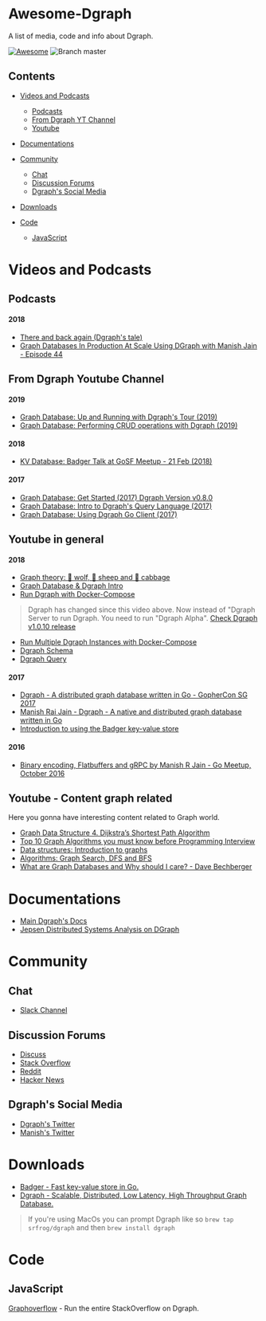 # Awesome-Dgraph
A list of media, code and info about Dgraph.

[![Awesome](https://cdn.rawgit.com/sindresorhus/awesome/d7305f38d29fed78fa85652e3a63e154dd8e8829/media/badge.svg)](https://github.com/sindresorhus/awesome) ![Branch master](https://img.shields.io/badge/branch-master-brightgreen.svg?style=flat-square)

## Contents

- [Videos and Podcasts](#Videos-and-Podcasts)
    - [Podcasts](#Podcasts)
    - [From Dgraph YT Channel](#From-Dgraph-Youtube-Channel)
    - [Youtube](#Youtube-in-general)

- [Documentations](#Documentations)

- [Community](#Community)
    - [Chat](#Chat)
    - [Discussion Forums](#Discussion-Forums)
    - [Dgraph's Social Media](#Dgraph's-Social-Media)

- [Downloads](#Downloads)
- [Code](#Code)
    - [JavaScript](#JavaScript)

# Videos and Podcasts

## Podcasts

#### 2018

* [There and back again (Dgraph's tale)](https://changelog.com/podcast/322)
* [Graph Databases In Production At Scale Using DGraph with Manish Jain - Episode 44](https://www.dataengineeringpodcast.com/dgraph-with-manish-jain-episode-44/)

## From Dgraph Youtube Channel

#### 2019

* [Graph Database: Up and Running with Dgraph's Tour (2019)](https://youtu.be/sxqRGfDL7Qw)
* [Graph Database: Performing CRUD operations with Dgraph (2019)](https://youtu.be/vhatoyZ2vic)

#### 2018

* [KV Database: Badger Talk at GoSF Meetup - 21 Feb (2018)](https://youtu.be/VftmLgwk_cY)

#### 2017

* [Graph Database: Get Started (2017) Dgraph Version v0.8.0](https://youtu.be/QIIdSp2zLcs)
* [Graph Database: Intro to Dgraph's Query Language (2017)](https://youtu.be/VM7METe3N3Q)
* [Graph Database: Using Dgraph Go Client (2017)](https://youtu.be/pq2o_IHgbww)

## Youtube in general

#### 2018
* [Graph theory: 🐺 wolf, 🐑 sheep and 🥗 cabbage](https://youtu.be/pBT-8gqhHzo)
* [Graph Database & Dgraph Intro](https://youtu.be/5_N4Q68uUAQ)
* [Run Dgraph with Docker-Compose](https://youtu.be/BZ84BmtmcW4)
> Dgraph has changed since this video above. Now instead of "Dgraph Server to run Dgraph. You need to run "Dgraph Alpha". [Check Dgraph v1.0.10 release](https://github.com/dgraph-io/dgraph/releases/tag/v1.0.10)

* [Run Multiple Dgraph Instances with Docker-Compose](https://youtu.be/DH4I2Z59JDg)
* [Dgraph Schema](https://youtu.be/B2OeG5Y6-tc)
* [Dgraph Query](https://youtu.be/7VNluBNCqw8)

#### 2017

* [Dgraph - A distributed graph database written in Go - GopherCon SG 2017 ](https://youtu.be/cHXbYLNa0qQ)
* [Manish Rai Jain - Dgraph - A native and distributed graph database written in Go](https://youtu.be/ZAlIjLKyhcw)
* [Introduction to using the Badger key-value store](https://youtu.be/XBKq39caRZ8)
#### 2016
* [Binary encoding, Flatbuffers and gRPC by Manish R Jain - Go Meetup, October 2016](https://youtu.be/aEqNSR1CgLk)

## Youtube - Content graph related
Here you gonna have interesting content related to Graph world.
* [Graph Data Structure 4. Dijkstra’s Shortest Path Algorithm](https://youtu.be/pVfj6mxhdMw)
* [Top 10 Graph Algorithms you must know before Programming Interview](https://youtu.be/RqQBh_Wbcu4)
* [Data structures: Introduction to graphs](https://youtu.be/gXgEDyodOJU)
* [Algorithms: Graph Search, DFS and BFS](https://youtu.be/zaBhtODEL0w)
* [What are Graph Databases and Why should I care? - Dave Bechberger](https://youtu.be/qiqLhlG4CkU)

# Documentations

 -  [Main Dgraph's Docs](https://docs.dgraph.io/)
 -  [Jepsen Distributed Systems Analysis on DGraph](https://jepsen.io/analyses/dgraph-1-0-2)

# Community
  ## Chat
  - [Slack Channel](https://dgraph.slack.com)
  ## Discussion Forums
   - [Discuss](https://discuss.dgraph.io/)
   - [Stack Overflow](https://stackoverflow.com/questions/tagged/dgraph)
   - [Reddit](https://www.reddit.com/user/manishrjain)
   - [Hacker News](https://hn.algolia.com/?query=dgraph&sort=byPopularity&prefix&page=0&dateRange=all&type=story)
  ## Dgraph's Social Media
  - [Dgraph's Twitter](https://twitter.com/dgraphlabs)
  - [Manish's Twitter](https://twitter.com/manishrjain)


# Downloads

- [Badger - Fast key-value store in Go.](https://github.com/dgraph-io/badger/releases)
- [Dgraph - Scalable, Distributed, Low Latency, High Throughput Graph Database.](https://github.com/dgraph-io/dgraph/releases)
> If you're using MacOs you can prompt Dgraph like so `brew tap srfrog/dgraph` and then `brew install dgraph`

# Code

## JavaScript

[Graphoverflow](https://github.com/dgraph-io/graphoverflow) - Run the entire StackOverflow on Dgraph.
